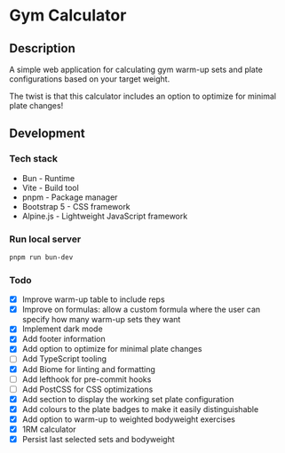 # Gym Calculator

## Description

A simple web application for calculating gym warm-up sets and plate configurations based on your target weight.

The twist is that this calculator includes an option to optimize for minimal plate changes!

## Development

### Tech stack

* Bun - Runtime
* Vite - Build tool
* pnpm - Package manager
* Bootstrap 5 - CSS framework
* Alpine.js - Lightweight JavaScript framework

### Run local server

```bash
pnpm run bun-dev
```

### Todo

* [x] Improve warm-up table to include reps
* [x] Improve on formulas: allow a custom formula where the user can specify how many warm-up sets they want
* [x] Implement dark mode
* [x] Add footer information
* [x] Add option to optimize for minimal plate changes
* [ ] Add TypeScript tooling
* [x] Add Biome for linting and formatting
* [ ] Add lefthook for pre-commit hooks
* [ ] Add PostCSS for CSS optimizations
* [x] Add section to display the working set plate configuration
* [x] Add colours to the plate badges to make it easily distinguishable
* [x] Add option to warm-up to weighted bodyweight exercises
* [x] 1RM calculator
* [x] Persist last selected sets and bodyweight
